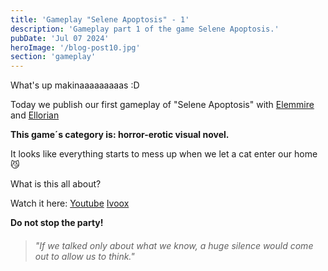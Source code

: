 ```yaml
---
title: 'Gameplay "Selene Apoptosis" - 1'
description: 'Gameplay part 1 of the game Selene Apoptosis.'
pubDate: 'Jul 07 2024'
heroImage: '/blog-post10.jpg'
section: 'gameplay'
---
```


What's up makinaaaaaaaaas :D

Today we publish our first gameplay of "Selene Apoptosis" with <a href="https://www.instagram.com/elemmire1988?utm_source=qr&igsh=MWgwcm84ZmxwaDVmYQ%3D%3D" target="_blank">Elemmire</a> and <a href="https://www.ellorian.es" target="_blank">Ellorian</a> 

**This game´s category is: horror-erotic visual novel.**

It looks like everything starts to mess up when we let a cat enter our home &#128572;

What is this all about?

Watch it here:
<a href="https://www.youtube.com/watch?v=PQICM7kCgzk" target="_blank">Youtube</a>
<a href="https://go.ivoox.com/rf/131342263" target="_blank">Ivoox</a>


**Do not stop the party!**

> ###### "If we talked only about what we know, a huge silence would come out to allow us to think."
